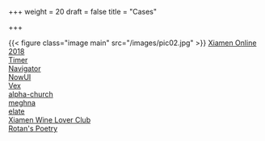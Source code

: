 +++
weight = 20
draft = false
title = "Cases"

+++

{{< figure class="image main" src="/images/pic02.jpg" >}}
[Xiamen Online 2018](http://xmok2018.github.io)  
[Timer](https://themes.gohugo.io/theme/timer-hugo/)  
[Navigator](https://themes.gohugo.io/theme/navigator-hugo/en)  
[NowUI](https://themes.gohugo.io/theme/hugo-now-ui/)  
[Vex](https://themes.gohugo.io/theme/vex-hugo/)  
[alpha-church](https://themes.gohugo.io//theme/alpha-church/)  
[meghna](https://themes.gohugo.io/theme/meghna-hugo/)  
[elate](https://themes.gohugo.io/theme/hugo-elate-theme/)  
[Xiamen Wine Lover Club](http://i9r.github.io)  
[Rotan's Poetry](http://rrotan.github.io)  